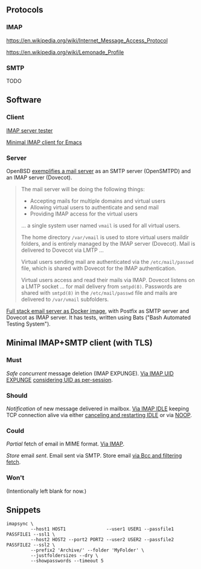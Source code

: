 ## Protocols

### IMAP

https://en.wikipedia.org/wiki/Internet_Message_Access_Protocol

https://en.wikipedia.org/wiki/Lemonade_Profile

### SMTP

TODO

## Software

### Client

[IMAP server tester](https://imapwiki.org/ImapTest)

[Minimal IMAP client for Emacs](https://github.com/legoscia/bic)

### Server

OpenBSD [exemplifies a mail server](https://www.openbsd.org/opensmtpd/faq/example1.html) as an SMTP server (OpenSMTPD) and an IMAP server (Dovecot).
> The mail server will be doing the following things:
> * Accepting mails for multiple domains and virtual users
> * Allowing virtual users to authenticate and send mail
> * Providing IMAP access for the virtual users
>
> ... a single system user named `vmail` is used for all virtual users.
>
> The home directory `/var/vmail` is used to store virtual users maildir folders, and is entirely managed by the IMAP server (Dovecot). Mail is delivered to Dovecot via LMTP ...
>
> Virtual users sending mail are authenticated via the `/etc/mail/passwd` file, which is shared with Dovecot for the IMAP authentication. 
>
> Virtual users access and read their mails via IMAP. Dovecot listens on a LMTP socket ... for mail delivery from `smtpd(8)`. Passwords are shared with `smtpd(8)` in the `/etc/mail/passwd` file and mails are delivered to `/var/vmail` subfolders.

[Full stack email server as Docker image](https://github.com/tomav/docker-mailserver), with Postfix as SMTP server and Dovecot as IMAP server. It has tests, written using Bats ("Bash Automated Testing System").

## Minimal IMAP+SMTP client (with TLS)

### Must

*Safe concurrent* message deletion (IMAP EXPUNGE).
[Via IMAP UID EXPUNGE](https://github.com/k9mail/k-9/issues/2782#issuecomment-334943119) [considering UID as per-session](https://en.wikipedia.org/w/index.php?title=Internet_Message_Access_Protocol&oldid=797799352#Disadvantages).

### Should

*Notification* of new message delivered in mailbox.
[Via IMAP IDLE](https://en.wikipedia.org/w/index.php?title=Internet_Message_Access_Protocol&oldid=797799352#Disadvantages) keeping TCP connection alive via either [canceling and restarting IDLE](https://stackoverflow.com/questions/2513194/imap-idle-timeout#2538941) or via [NOOP](https://www.isode.com/whitepapers/imap-idle.html).

### Could

*Partial* fetch of email in MIME format.
[Via IMAP](https://en.wikipedia.org/w/index.php?title=Internet_Message_Access_Protocol&oldid=797799352#Access_to_MIME_message_parts_and_partial_fetch).

*Store* email *sent*.
Email sent via SMTP.
Store email [via Bcc and filtering fetch](https://en.wikipedia.org/w/index.php?title=Internet_Message_Access_Protocol&oldid=797799352#Disadvantages).

### Won't

(Intentionally left blank for now.)

## Snippets

```
imapsync \
         --host1 HOST1               --user1 USER1 --passfile1 PASSFILE1 --ssl1 \
         --host2 HOST2 --port2 PORT2 --user2 USER2 --passfile2 PASSFILE2 --ssl2 \
         --prefix2 'Archive/' --folder 'MyFolder' \
         --justfoldersizes --dry \
         --showpasswords --timeout 5
```
